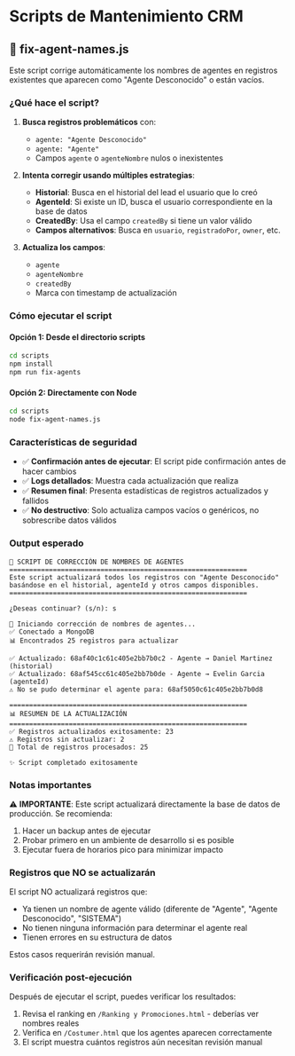 # Scripts de Mantenimiento CRM

## 🔧 fix-agent-names.js

Este script corrige automáticamente los nombres de agentes en registros existentes que aparecen como "Agente Desconocido" o están vacíos.

### ¿Qué hace el script?

1. **Busca registros problemáticos** con:
   - `agente: "Agente Desconocido"`
   - `agente: "Agente"`
   - Campos `agente` o `agenteNombre` nulos o inexistentes

2. **Intenta corregir usando múltiples estrategias**:
   - **Historial**: Busca en el historial del lead el usuario que lo creó
   - **AgenteId**: Si existe un ID, busca el usuario correspondiente en la base de datos
   - **CreatedBy**: Usa el campo `createdBy` si tiene un valor válido
   - **Campos alternativos**: Busca en `usuario`, `registradoPor`, `owner`, etc.

3. **Actualiza los campos**:
   - `agente`
   - `agenteNombre`
   - `createdBy`
   - Marca con timestamp de actualización

### Cómo ejecutar el script

#### Opción 1: Desde el directorio scripts
```bash
cd scripts
npm install
npm run fix-agents
```

#### Opción 2: Directamente con Node
```bash
cd scripts
node fix-agent-names.js
```

### Características de seguridad

- ✅ **Confirmación antes de ejecutar**: El script pide confirmación antes de hacer cambios
- ✅ **Logs detallados**: Muestra cada actualización que realiza
- ✅ **Resumen final**: Presenta estadísticas de registros actualizados y fallidos
- ✅ **No destructivo**: Solo actualiza campos vacíos o genéricos, no sobrescribe datos válidos

### Output esperado

```
🚀 SCRIPT DE CORRECCIÓN DE NOMBRES DE AGENTES
============================================================
Este script actualizará todos los registros con "Agente Desconocido"
basándose en el historial, agenteId y otros campos disponibles.
============================================================

¿Deseas continuar? (s/n): s

🔧 Iniciando corrección de nombres de agentes...
✅ Conectado a MongoDB
📊 Encontrados 25 registros para actualizar

✅ Actualizado: 68af40c1c61c405e2bb7b0c2 - Agente → Daniel Martinez (historial)
✅ Actualizado: 68af545cc61c405e2bb7b0de - Agente → Evelin Garcia (agenteId)
⚠️ No se pudo determinar el agente para: 68af5050c61c405e2bb7b0d8

============================================================
📊 RESUMEN DE LA ACTUALIZACIÓN
============================================================
✅ Registros actualizados exitosamente: 23
⚠️ Registros sin actualizar: 2
📝 Total de registros procesados: 25

✨ Script completado exitosamente
```

### Notas importantes

⚠️ **IMPORTANTE**: Este script actualizará directamente la base de datos de producción. Se recomienda:
1. Hacer un backup antes de ejecutar
2. Probar primero en un ambiente de desarrollo si es posible
3. Ejecutar fuera de horarios pico para minimizar impacto

### Registros que NO se actualizarán

El script NO actualizará registros que:
- Ya tienen un nombre de agente válido (diferente de "Agente", "Agente Desconocido", "SISTEMA")
- No tienen ninguna información para determinar el agente real
- Tienen errores en su estructura de datos

Estos casos requerirán revisión manual.

### Verificación post-ejecución

Después de ejecutar el script, puedes verificar los resultados:

1. Revisa el ranking en `/Ranking y Promociones.html` - deberías ver nombres reales
2. Verifica en `/Costumer.html` que los agentes aparecen correctamente
3. El script muestra cuántos registros aún necesitan revisión manual
